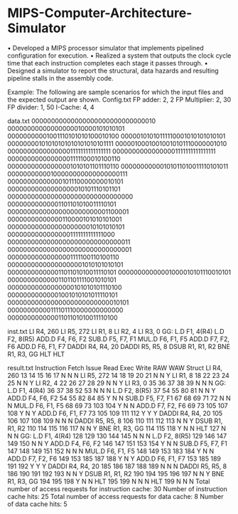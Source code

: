 # MIPS-Computer-Architecture-Simulator
• Developed a MIPS processor simulator that implements pipelined configuration for execution. • Realized a system that outputs the clock cycle time that each instruction completes each stage it passes through. • Designed a simulator to report the structural, data hazards and resulting pipeline stalls in the assembly code.


Example:
The following are sample scenarios for which the input files and the expected output are shown.
Config.txt
FP adder: 2, 2
FP Multiplier: 2, 30
FP divider: 1, 50
I-Cache: 4, 4

data.txt
00000000000000000000000000000010
00000000000000000010000101010101
00000000001001110101010100010100
00000101010111110001010101010101
00000000101010101010101010101111
00000100010010010101110000001010
00000000000000001111111111111111
00000000000000001111111111111111
00000000000000001111100010100110
00000000000000001010101101110110
00000000000101011010011110101011
00000000000100000000000000000111
00000000000000101110000000010101
00000000000000000010101110101101
00000000000000000000000000000000
00000000000001101101010011110101
00000000000000000000000001100001
00000000000000110000101010101001
00000000000000000000010101010101
00000000000000001111111111111000
00000000000000000000000000000011
00000000000000000000000000000001
00000000000000001111100110100110
00000000000000000001010101010101
00000000000001101101010011110101
00000000000001000010101110010101
00000000000001101101111001010101
00000000000000000101010101110100
00000000000001001010101011110101
00000000000000000000000000010101
00000000000111101110000000000000
00000000000001101101010011110100

inst.txt
 LI R4, 260
 LI R5, 272
 LI R1, 8
 LI R2, 4
 LI R3, 0
GG: L.D F1, 4(R4)
 L.D F2, 8(R5)
 ADD.D F4, F6, F2
 SUB.D F5, F7, F1
 MUL.D F6, F1, F5
 ADD.D F7, F2, F6
 ADD.D F6, F1, F7
 DADDI R4, R4, 20
 DADDI R5, R5, 8
 DSUB R1, R1, R2
 BNE R1, R3, GG
 HLT
 HLT

result.txt
Instruction Fetch Issue Read Exec Write RAW WAW Struct
 LI R4, 260 13 14 15 16 17 N N N
 LI R5, 272 14 18 19 20 21 N N Y
 LI R1, 8 18 22 23 24 25 N N Y
 LI R2, 4 22 26 27 28 29 N N Y
 LI R3, 0 35 36 37 38 39 N N N
GG: L.D F1, 4(R4) 36 37 38 52 53 N N N
 L.D F2, 8(R5) 37 54 55 80 81 N N Y
 ADD.D F4, F6, F2 54 55 82 84 85 Y N N
 SUB.D F5, F7, F1 67 68 69 71 72 N N N
 MUL.D F6, F1, F5 68 69 73 103 104 Y N N
 ADD.D F7, F2, F6 69 73 105 107 108 Y N Y
 ADD.D F6, F1, F7 73 105 109 111 112 Y Y Y
 DADDI R4, R4, 20 105 106 107 108 109 N N N
 DADDI R5, R5, 8 106 110 111 112 113 N N Y
 DSUB R1, R1, R2 110 114 115 116 117 N N Y
 BNE R1, R3, GG 114 115 118 Y N N
 HLT 127 N N N
GG: L.D F1, 4(R4) 128 129 130 144 145 N N N
 L.D F2, 8(R5) 129 146 147 149 150 N N Y
 ADD.D F4, F6, F2 146 147 151 153 154 Y N N
 SUB.D F5, F7, F1 147 148 149 151 152 N N N
 MUL.D F6, F1, F5 148 149 153 183 184 Y N N
 ADD.D F7, F2, F6 149 153 185 187 188 Y N Y
 ADD.D F6, F1, F7 153 185 189 191 192 Y Y Y
 DADDI R4, R4, 20 185 186 187 188 189 N N N
 DADDI R5, R5, 8 186 190 191 192 193 N N Y
 DSUB R1, R1, R2 190 194 195 196 197 N N Y
 BNE R1, R3, GG 194 195 198 Y N N
 HLT 195 199 N N N
 HLT 199 N N N
Total number of access requests for instruction cache: 30
Number of instruction cache hits: 25
Total number of access requests for data cache: 8
Number of data cache hits: 5
